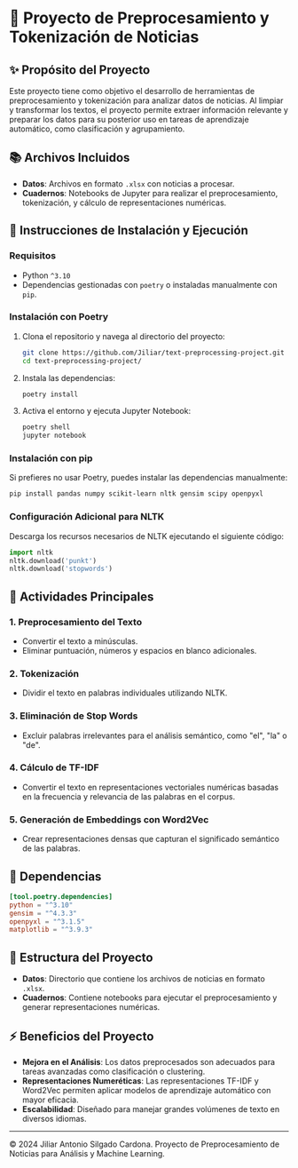 # 📰 Proyecto de Preprocesamiento y Tokenización de Noticias

## ✨ **Propósito del Proyecto**

Este proyecto tiene como objetivo el desarrollo de herramientas de preprocesamiento y tokenización para analizar datos de noticias. Al limpiar y transformar los textos, el proyecto permite extraer información relevante y preparar los datos para su posterior uso en tareas de aprendizaje automático, como clasificación y agrupamiento.

## 📚 **Archivos Incluidos**

- **Datos**: Archivos en formato `.xlsx` con noticias a procesar.
- **Cuadernos**: Notebooks de Jupyter para realizar el preprocesamiento, tokenización, y cálculo de representaciones numéricas.

## 🚀 **Instrucciones de Instalación y Ejecución**

### Requisitos

- Python `^3.10`
- Dependencias gestionadas con `poetry` o instaladas manualmente con `pip`.

### Instalación con Poetry

1. Clona el repositorio y navega al directorio del proyecto:
   ```bash
   git clone https://github.com/Jiliar/text-preprocessing-project.git
   cd text-preprocessing-project/
   ```

2. Instala las dependencias:
   ```bash
   poetry install
   ```

3. Activa el entorno y ejecuta Jupyter Notebook:
   ```bash
   poetry shell
   jupyter notebook
   ```

### Instalación con pip

Si prefieres no usar Poetry, puedes instalar las dependencias manualmente:

```bash
pip install pandas numpy scikit-learn nltk gensim scipy openpyxl
```

### Configuración Adicional para NLTK

Descarga los recursos necesarios de NLTK ejecutando el siguiente código:

```python
import nltk
nltk.download('punkt')
nltk.download('stopwords')
```

## 📆 **Actividades Principales**

### 1. **Preprocesamiento del Texto**

- Convertir el texto a minúsculas.
- Eliminar puntuación, números y espacios en blanco adicionales.

### 2. **Tokenización**

- Dividir el texto en palabras individuales utilizando NLTK.

### 3. **Eliminación de Stop Words**

- Excluir palabras irrelevantes para el análisis semántico, como "el", "la" o "de".

### 4. **Cálculo de TF-IDF**

- Convertir el texto en representaciones vectoriales numéricas basadas en la frecuencia y relevancia de las palabras en el corpus.

### 5. **Generación de Embeddings con Word2Vec**

- Crear representaciones densas que capturan el significado semántico de las palabras.

## 📄 **Dependencias**

```toml
[tool.poetry.dependencies]
python = "^3.10"
gensim = "^4.3.3"
openpyxl = "^3.1.5"
matplotlib = "^3.9.3"
```

## 🔁 **Estructura del Proyecto**

- **Datos**: Directorio que contiene los archivos de noticias en formato `.xlsx`.
- **Cuadernos**: Contiene notebooks para ejecutar el preprocesamiento y generar representaciones numéricas.

## ⚡ **Beneficios del Proyecto**

- **Mejora en el Análisis**: Los datos preprocesados son adecuados para tareas avanzadas como clasificación o clustering.
- **Representaciones Numeréticas**: Las representaciones TF-IDF y Word2Vec permiten aplicar modelos de aprendizaje automático con mayor eficacia.
- **Escalabilidad**: Diseñado para manejar grandes volúmenes de texto en diversos idiomas.

---
© 2024 Jiliar Antonio Silgado Cardona. Proyecto de Preprocesamiento de Noticias para Análisis y Machine Learning.

